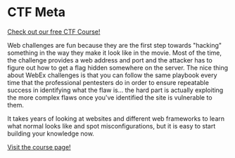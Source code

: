 # CTF Meta

[Check out our free CTF Course!](https://academy.hoppersroppers.org/mod/page/view.php?id=625)

Web challenges are fun because they are the first step towards "hacking" something in the way they make it look like in the movie. Most of the time, the challenge provides a web address and port and the attacker has to figure out how to get a flag hidden somewhere on the server. The nice thing about WebEx challenges is that you can follow the same playbook every time that the professional pentesters do in order to ensure repeatable success in identifying what the flaw is... the hard part is actually exploiting the more complex flaws once you've identified the site is vulnerable to them.

It takes years of looking at websites and different web frameworks to learn what normal looks like and spot misconfigurations, but it is easy to start building your knowledge now.

[Visit the course page!](https://academy.hoppersroppers.org/mod/page/view.php?id=625)
